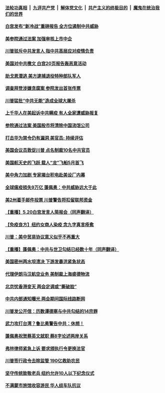 

####  [法轮功真相](../../../../basic/blob/master/README.md?t=05220131) &nbsp;|&nbsp; [九评共产党](../../../../9ping.md/blob/master/README.md?t=05220131) &nbsp;|&nbsp; [解体党文化](../../../../jtdwh.md/blob/master/README.md?t=05220131)  &nbsp;|&nbsp; [共产主义的终极目的](../../../../gczydzjmd.md/blob/master/README.md?t=05220131) &nbsp;|&nbsp; [魔鬼在统治我们的世界](../../../../mgztzwmdsj.md/blob/master/README.md?t=05220131) 

#### [白宫发布“新冷战”重磅报告  全方位遏制中共威胁](../pages/prog203/a102852794.md?t=05220131) 

#### [美参院通过法案 加强审核上市中企](../pages/prog203/a102852768.md?t=05220131) 

#### [川普驳斥中共发言人 指中共高层应对疫情负责](../pages/prog203/a102852719.md?t=05220131) 

#### [美国对中共檄文 白宫20页报告轰恶意活动](../pages/prog203/a102852705.md?t=05220131) 

#### [助戈恩潜逃 美方逮捕退役特种部队军人](../pages/prog203/a102852317.md?t=05220131) 

#### [调查拜登涉嫌贪腐案 参院发出首张传票](../pages/prog203/a102852350.md?t=05220131) 

#### [川普猛批“中共无能”造成全球大屠杀](../pages/prog203/a102852246.md?t=05220131) 

#### [上千华人在美起诉中共瞒疫 有人全家遭威胁报复](../pages/prog203/a102851862.md?t=05220131) 

#### [参院通过法案 美国股市将清除中国流氓公司](../pages/prog203/a102852148.md?t=05220131) 

#### [打击华为禁令仍有漏洞  美官员: 持续评估](../pages/prog203/a102852101.md?t=05220131) 

#### [美国会议员敦促川普 点名制裁10名中共官员](../pages/prog203/a102852028.md?t=05220131) 

#### [美国航天史的飞跃 载人“龙”飞船5月首飞](../pages/prog203/a102852066.md?t=05220131) 

#### [美中角力加剧 专家揭台积电赴美设厂内幕](../pages/prog203/a102851893.md?t=05220131) 

#### [全球瘟疫损失9万亿 蓬佩奥：中共威胁远大于此](../pages/prog203/a102852054.md?t=05220131) 

#### [美2州着手邮件投票 川普警告将扣留联邦资金](../pages/prog203/a102852014.md?t=05220131) 

#### [【重播】5.20白宫发言人简报会（同声翻译）](../pages/prog203/a102851973.md?t=05220131) 

#### [【免疫良方】纽约女商人染疫 念九字真言痊愈](../pages/prog203/a102851933.md?t=05220131) 

#### [川普：美中贸易协议意义似乎不再重大](../pages/prog203/a102851865.md?t=05220131) 

#### [【重播】蓬佩奥：中共与世卫勾结已经数十年（同声翻译）](../pages/prog203/a102851824.md?t=05220131) 

#### [美国密州两水坝溃决 下游发暴洪紧急状态](../pages/prog203/a102851560.md?t=05220131) 

#### [代理伊朗马汉航空业务 美制裁上海盛德物流](../pages/prog203/a102851534.md?t=05220131) 

#### [北京忧香港变天 两会定调或“撕破脸”](../pages/prog203/a102851511.md?t=05220131) 

#### [中共内部通知曝光 两会期间国际线路断网](../pages/prog203/a102851463.md?t=05220131) 

#### [川普发公开信：历数谭德塞与中共勾结的14宗罪](../pages/prog203/a102851343.md?t=05220131) 

#### [武力攻打台湾？鲁比奥警告中共：休想！](../pages/prog203/a102851301.md?t=05220131) 

#### [蓬佩奥祝贺蔡英文就职 蔡8字论述两岸关系](../pages/prog203/a102851219.md?t=05220131) 

#### [弗林律师紧急上诉 要求颁执行令更换法官](../pages/prog203/a102851228.md?t=05220131) 

#### [川普签行政令去除监管 190亿救助农民](../pages/prog203/a102851089.md?t=05220131) 

#### [坚守传统致敬老兵 纽约允许10人以下纪念仪式](../pages/prog203/a102851053.md?t=05220131) 

#### [不满蒙市旅馆收容游民 华人组车队抗议](../pages/prog203/a102851028.md?t=05220131) 

